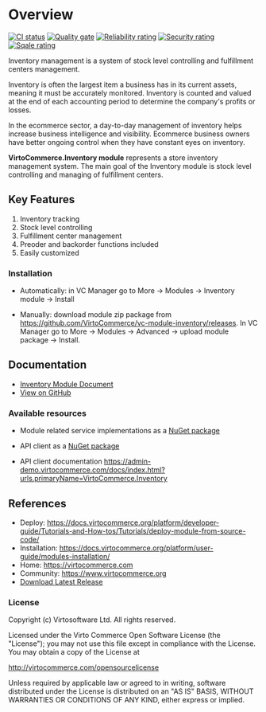# Overview

[![CI status](https://github.com/VirtoCommerce/vc-module-inventory/workflows/Module%20CI/badge.svg?branch=dev)](https://github.com/VirtoCommerce/vc-module-inventory/actions?query=workflow%3A"Module+CI") [![Quality gate](https://sonarcloud.io/api/project_badges/measure?project=VirtoCommerce_vc-module-inventory&metric=alert_status&branch=dev)](https://sonarcloud.io/dashboard?id=VirtoCommerce_vc-module-inventory) [![Reliability rating](https://sonarcloud.io/api/project_badges/measure?project=VirtoCommerce_vc-module-inventory&metric=reliability_rating&branch=dev)](https://sonarcloud.io/dashboard?id=VirtoCommerce_vc-module-inventory) [![Security rating](https://sonarcloud.io/api/project_badges/measure?project=VirtoCommerce_vc-module-inventory&metric=security_rating&branch=dev)](https://sonarcloud.io/dashboard?id=VirtoCommerce_vc-module-inventory) [![Sqale rating](https://sonarcloud.io/api/project_badges/measure?project=VirtoCommerce_vc-module-inventory&metric=sqale_rating&branch=dev)](https://sonarcloud.io/dashboard?id=VirtoCommerce_vc-module-inventory)

Inventory management is a system of stock level controlling and fulfillment centers management.

Inventory is often the largest item a business has in its current assets, meaning it must be accurately monitored. Inventory is counted and valued at the end of each accounting period to determine the company's profits or losses.

In the ecommerce sector, a day-to-day management of inventory helps increase business intelligence and visibility. Ecommerce business owners have better ongoing control when they have constant eyes on inventory.

**VirtoCommerce.Inventory module** represents a store inventory management system. The main goal of the Inventory module is stock level controlling and managing of fulfillment centers.

## Key Features

1. Inventory tracking
1. Stock level controlling
1. Fulfillment center management
1. Preoder and backorder functions included
1. Easily customized

### Installation

* Automatically: in VC Manager go to More -> Modules -> Inventory module -> Install

* Manually: download module zip package from https://github.com/VirtoCommerce/vc-module-inventory/releases.
 In VC Manager go to More -> Modules -> Advanced -> upload module package -> Install.

## Documentation

* [Inventory Module Document](https://docs.virtocommerce.org/platform/user-guide/inventory/overview/)
* [View on GitHub](https://github.com/VirtoCommerce/vc-module-inventory)

### Available resources

* Module related service implementations as a <a href="https://www.nuget.org/packages/VirtoCommerce.InventoryModule.Data" target="_blank">NuGet package</a>

* API client as a <a href="https://www.nuget.org/packages/VirtoCommerce.InventoryModule.Client" target="_blank">NuGet package</a>

* API client documentation https://admin-demo.virtocommerce.com/docs/index.html?urls.primaryName=VirtoCommerce.Inventory

## References

* Deploy: https://docs.virtocommerce.org/platform/developer-guide/Tutorials-and-How-tos/Tutorials/deploy-module-from-source-code/
* Installation: https://docs.virtocommerce.org/platform/user-guide/modules-installation/
* Home: https://virtocommerce.com
* Community: https://www.virtocommerce.org
* [Download Latest Release](https://github.com/VirtoCommerce/vc-module-inventory/releases)

### License

Copyright (c) Virtosoftware Ltd.  All rights reserved.

Licensed under the Virto Commerce Open Software License (the "License"); you
may not use this file except in compliance with the License. You may
obtain a copy of the License at

http://virtocommerce.com/opensourcelicense

Unless required by applicable law or agreed to in writing, software
distributed under the License is distributed on an "AS IS" BASIS,
WITHOUT WARRANTIES OR CONDITIONS OF ANY KIND, either express or
implied.
